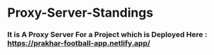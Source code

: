 # Proxy-Server-Standings

### It is A Proxy Server For a Project which is Deployed Here : https://prakhar-football-app.netlify.app/
